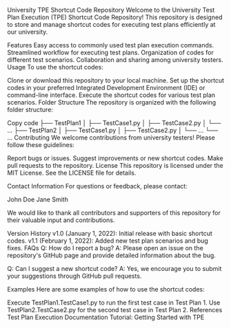 
University TPE Shortcut Code Repository
Welcome to the University Test Plan Execution (TPE) Shortcut Code Repository! This repository is designed to store and manage shortcut codes for executing test plans efficiently at our university.

Features
Easy access to commonly used test plan execution commands.
Streamlined workflow for executing test plans.
Organization of codes for different test scenarios.
Collaboration and sharing among university testers.
Usage
To use the shortcut codes:

Clone or download this repository to your local machine.
Set up the shortcut codes in your preferred Integrated Development Environment (IDE) or command-line interface.
Execute the shortcut codes for various test plan scenarios.
Folder Structure
The repository is organized with the following folder structure:

Copy code
├── TestPlan1
│   ├── TestCase1.py
│   ├── TestCase2.py
│   └── ...
├── TestPlan2
│   ├── TestCase1.py
│   ├── TestCase2.py
│   └── ...
└── ...
Contributing
We welcome contributions from university testers! Please follow these guidelines:

Report bugs or issues.
Suggest improvements or new shortcut codes.
Make pull requests to the repository.
License
This repository is licensed under the MIT License. See the LICENSE file for details.

Contact Information
For questions or feedback, please contact:

John Doe
Jane Smith

We would like to thank all contributors and supporters of this repository for their valuable input and contributions.

Version History
v1.0 (January 1, 2022): Initial release with basic shortcut codes.
v1.1 (February 1, 2022): Added new test plan scenarios and bug fixes.
FAQs
Q: How do I report a bug?
A: Please open an issue on the repository's GitHub page and provide detailed information about the bug.

Q: Can I suggest a new shortcut code?
A: Yes, we encourage you to submit your suggestions through GitHub pull requests.

Examples
Here are some examples of how to use the shortcut codes:

Execute TestPlan1.TestCase1.py to run the first test case in Test Plan 1.
Use TestPlan2.TestCase2.py for the second test case in Test Plan 2.
References
Test Plan Execution Documentation
Tutorial: Getting Started with TPE
